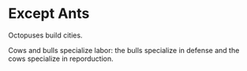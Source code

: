 # Except Ants

Octopuses build cities.

Cows and bulls specialize labor: the bulls specialize in defense and the cows specialize in reporduction.
